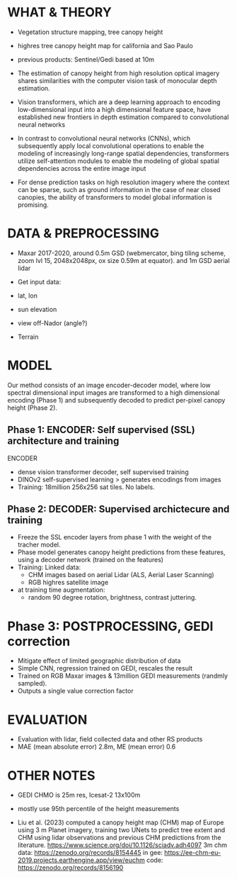 # WHAT & THEORY
- Vegetation structure mapping, tree canopy height
- highres tree canopy height map for california and Sao Paulo
- previous products: Sentinel/Gedi based at 10m


- The estimation of canopy height from high resolution optical imagery shares similarities with the computer vision task of monocular depth
estimation.
- Vision transformers, which are a deep learning approach to
encoding low-dimensional input into a high dimensional feature space,
have established new frontiers in depth estimation compared to convolutional neural networks
- In contrast to convolutional neural networks (CNNs), which
subsequently apply local convolutional operations to enable the
modeling of increasingly long-range spatial dependencies, transformers
utilize self-attention modules to enable the modeling of global spatial
dependencies across the entire image input
- For dense prediction tasks on high resolution imagery where the
context can be sparse, such as ground information in the case of near
closed canopies, the ability of transformers to model global information
is promising.




# DATA & PREPROCESSING
- Maxar 2017-2020, around 0.5m GSD (webmercator, bing tiling scheme, zoom lvl 15, 2048x2048px, ox size 0.59m at equator). and 1m GSD aerial lidar

- Get input data:
- lat, lon
- sun elevation
- view off-Nador  (angle?)
- Terrain


# MODEL

Our method consists of an image encoder-decoder model, where low spectral
dimensional input images are transformed to a high dimensional
encoding (Phase 1) and subsequently decoded to predict per-pixel canopy height (Phase 2).


## Phase 1: ENCODER: Self supervised (SSL) architecture and training

ENCODER
- dense vision transformer decoder, self supervised training
- DINOv2 self-supervised learning > generates encodings from images
- Training: 18million 256x256 sat tiles. No labels.


## Phase 2: DECODER: Supervised archictecure and training

- Freeze the SSL encoder layers from phase 1 with the weight of the tracher model.
- Phase model generates canopy height predictions from these features, using a decoder network (trained on the features)
- Training: Linked data:
	- CHM images based on aerial Lidar (ALS, Aerial Laser Scanning)
	- RGB highres satellite image
- at training time augmentation:
	- random 90 degree rotation, brightness, contrast juttering.



# Phase 3: POSTPROCESSING, GEDI correction
- Mitigate effect of limited geographic distribution of data
- Simple CNN, regression trained on GEDI, rescales the result
- Trained on RGB Maxar images & 13million GEDI measurements (randmly sampled).
- Outputs a single value correction factor




# EVALUATION
- Evaluation with lidar, field collected data and other RS products
- MAE (mean absolute error) 2.8m, ME (mean error) 0.6



# OTHER NOTES

- GEDI CHMO is 25m res, Icesat-2 13x100m
- mostly use 95th percentile of the height measurements


- Liu et al. (2023) computed a canopy height map (CHM) map of Europe using 3 m Planet imagery, training two UNets to predict tree extent and CHM using lidar
observations and previous CHM predictions from the literature.
https://www.science.org/doi/10.1126/sciadv.adh4097
3m chm data: https://zenodo.org/records/8154445
in gee: https://ee-chm-eu-2019.projects.earthengine.app/view/euchm
code: https://zenodo.org/records/8156190

